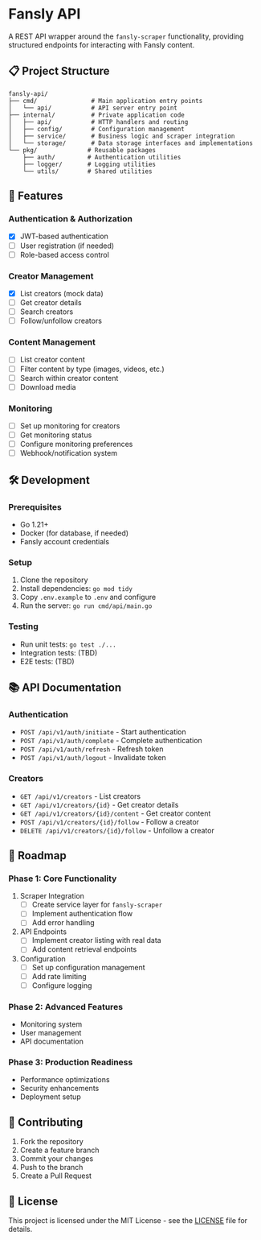 # Fansly API

A REST API wrapper around the `fansly-scraper` functionality, providing structured endpoints for interacting with Fansly content.

## 📋 Project Structure

```
fansly-api/
├── cmd/               # Main application entry points
│   └── api/           # API server entry point
├── internal/          # Private application code
│   ├── api/           # HTTP handlers and routing
│   ├── config/        # Configuration management
│   ├── service/       # Business logic and scraper integration
│   └── storage/       # Data storage interfaces and implementations
└── pkg/              # Reusable packages
    ├── auth/         # Authentication utilities
    ├── logger/       # Logging utilities
    └── utils/        # Shared utilities
```

## 🚀 Features

### Authentication & Authorization
- [x] JWT-based authentication
- [ ] User registration (if needed)
- [ ] Role-based access control

### Creator Management
- [x] List creators (mock data)
- [ ] Get creator details
- [ ] Search creators
- [ ] Follow/unfollow creators

### Content Management
- [ ] List creator content
- [ ] Filter content by type (images, videos, etc.)
- [ ] Search within creator content
- [ ] Download media

### Monitoring
- [ ] Set up monitoring for creators
- [ ] Get monitoring status
- [ ] Configure monitoring preferences
- [ ] Webhook/notification system

## 🛠️ Development

### Prerequisites
- Go 1.21+
- Docker (for database, if needed)
- Fansly account credentials

### Setup
1. Clone the repository
2. Install dependencies: `go mod tidy`
3. Copy `.env.example` to `.env` and configure
4. Run the server: `go run cmd/api/main.go`

### Testing
- Run unit tests: `go test ./...`
- Integration tests: (TBD)
- E2E tests: (TBD)

## 📚 API Documentation

### Authentication
- `POST /api/v1/auth/initiate` - Start authentication
- `POST /api/v1/auth/complete` - Complete authentication
- `POST /api/v1/auth/refresh` - Refresh token
- `POST /api/v1/auth/logout` - Invalidate token

### Creators
- `GET /api/v1/creators` - List creators
- `GET /api/v1/creators/{id}` - Get creator details
- `GET /api/v1/creators/{id}/content` - Get creator content
- `POST /api/v1/creators/{id}/follow` - Follow a creator
- `DELETE /api/v1/creators/{id}/follow` - Unfollow a creator

## 📅 Roadmap

### Phase 1: Core Functionality
1. Scraper Integration
   - [ ] Create service layer for `fansly-scraper`
   - [ ] Implement authentication flow
   - [ ] Add error handling

2. API Endpoints
   - [ ] Implement creator listing with real data
   - [ ] Add content retrieval endpoints

3. Configuration
   - [ ] Set up configuration management
   - [ ] Add rate limiting
   - [ ] Configure logging

### Phase 2: Advanced Features
- Monitoring system
- User management
- API documentation

### Phase 3: Production Readiness
- Performance optimizations
- Security enhancements
- Deployment setup

## 🤝 Contributing

1. Fork the repository
2. Create a feature branch
3. Commit your changes
4. Push to the branch
5. Create a Pull Request

## 📄 License

This project is licensed under the MIT License - see the [LICENSE](LICENSE) file for details.
